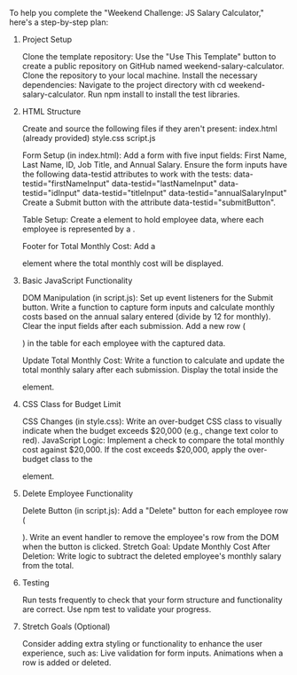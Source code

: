 To help you complete the "Weekend Challenge: JS Salary Calculator," here's a step-by-step plan:
1. Project Setup

    Clone the template repository:
        Use the "Use This Template" button to create a public repository on GitHub named weekend-salary-calculator.
        Clone the repository to your local machine.
    Install the necessary dependencies:
        Navigate to the project directory with cd weekend-salary-calculator.
        Run npm install to install the test libraries.

2. HTML Structure

    Create and source the following files if they aren't present:
        index.html (already provided)
        style.css
        script.js

    Form Setup (in index.html):
        Add a form with five input fields: First Name, Last Name, ID, Job Title, and Annual Salary.
        Ensure the form inputs have the following data-testid attributes to work with the tests:
            data-testid="firstNameInput"
            data-testid="lastNameInput"
            data-testid="idInput"
            data-testid="titleInput"
            data-testid="annualSalaryInput"
        Create a Submit button with the attribute data-testid="submitButton".

    Table Setup:
        Create a <table> element to hold employee data, where each employee is represented by a <tr>.

    Footer for Total Monthly Cost:
        Add a <footer> element where the total monthly cost will be displayed.

3. Basic JavaScript Functionality

    DOM Manipulation (in script.js):
        Set up event listeners for the Submit button.
        Write a function to capture form inputs and calculate monthly costs based on the annual salary entered (divide by 12 for monthly).
        Clear the input fields after each submission.
        Add a new row (<tr>) in the table for each employee with the captured data.

    Update Total Monthly Cost:
        Write a function to calculate and update the total monthly salary after each submission.
        Display the total inside the <footer> element.

4. CSS Class for Budget Limit

    CSS Changes (in style.css):
        Write an over-budget CSS class to visually indicate when the budget exceeds $20,000 (e.g., change text color to red).
    JavaScript Logic:
        Implement a check to compare the total monthly cost against $20,000.
        If the cost exceeds $20,000, apply the over-budget class to the <footer> element.

5. Delete Employee Functionality

    Delete Button (in script.js):
        Add a "Delete" button for each employee row (<tr>).
        Write an event handler to remove the employee's row from the DOM when the button is clicked.
    Stretch Goal: Update Monthly Cost After Deletion:
        Write logic to subtract the deleted employee's monthly salary from the total.

6. Testing

    Run tests frequently to check that your form structure and functionality are correct. Use npm test to validate your progress.

7. Stretch Goals (Optional)

    Consider adding extra styling or functionality to enhance the user experience, such as:
        Live validation for form inputs.
        Animations when a row is added or deleted.
